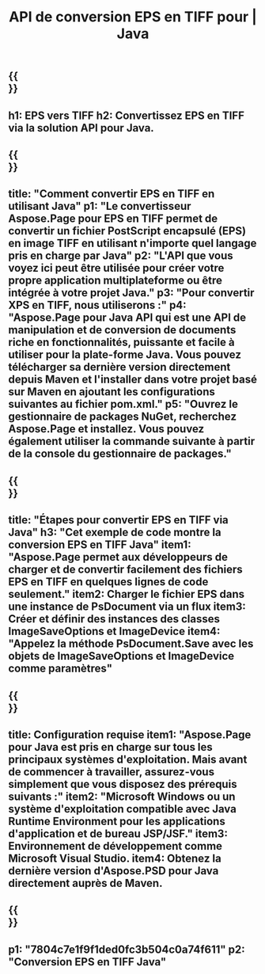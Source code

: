 ﻿---
translation: true
template: /_templates/_conversion-child-java.md
title: API de conversion EPS en TIFF pour | Java
url: /java/conversion/eps-to-tiff/
description: Exemple de code de conversion Java pour le format EPS en fichier TIFF. Utilisez cet exemple de code pour convertir EPS en TIFF dans n'importe quelle application Java Web ou de bureau.
informat: EPS
outformat: TIFF
otherformats: XPS PS
---

{{<section banner>}}
---
h1: EPS vers TIFF
h2: Convertissez EPS en TIFF via la solution API pour Java.
---

{{<section overview>}}
---
title: "Comment convertir EPS en TIFF en utilisant Java"
p1: "Le convertisseur Aspose.Page pour EPS en TIFF permet de convertir un fichier PostScript encapsulé (EPS) en image TIFF en utilisant n'importe quel langage pris en charge par Java"
p2: "L'API que vous voyez ici peut être utilisée pour créer votre propre application multiplateforme ou être intégrée à votre projet Java."
p3: "Pour convertir XPS en TIFF, nous utiliserons :"
p4: "Aspose.Page pour Java API qui est une API de manipulation et de conversion de documents riche en fonctionnalités, puissante et facile à utiliser pour la plate-forme Java. Vous pouvez télécharger sa dernière version directement depuis Maven et l'installer dans votre projet basé sur Maven en ajoutant les configurations suivantes au fichier pom.xml."
p5: "Ouvrez le gestionnaire de packages NuGet, recherchez Aspose.Page et installez. Vous pouvez également utiliser la commande suivante à partir de la console du gestionnaire de packages."
---

{{<section feature1>}}
---
title: "Étapes pour convertir EPS en TIFF via Java"
h3: "Cet exemple de code montre la conversion EPS en TIFF Java"
item1: "Aspose.Page permet aux développeurs de charger et de convertir facilement des fichiers EPS en TIFF en quelques lignes de code seulement."
item2: Charger le fichier EPS dans une instance de PsDocument via un flux
item3: Créer et définir des instances des classes ImageSaveOptions et ImageDevice
item4: "Appelez la méthode PsDocument.Save avec les objets de ImageSaveOptions et ImageDevice comme paramètres"
---

{{<section feature2>}}
---
title: Configuration requise
item1: "Aspose.Page pour Java est pris en charge sur tous les principaux systèmes d'exploitation. Mais avant de commencer à travailler, assurez-vous simplement que vous disposez des prérequis suivants :"
item2: "Microsoft Windows ou un système d'exploitation compatible avec Java Runtime Environment pour les applications d'application et de bureau JSP/JSF."
item3: Environnement de développement comme Microsoft Visual Studio.
item4: Obtenez la dernière version d'Aspose.PSD pour Java directement auprès de Maven.
---

{{<section gist>}}
---
p1: "7804c7e1f9f1ded0fc3b504c0a74f611"
p2: "Conversion EPS en TIFF Java"
---

